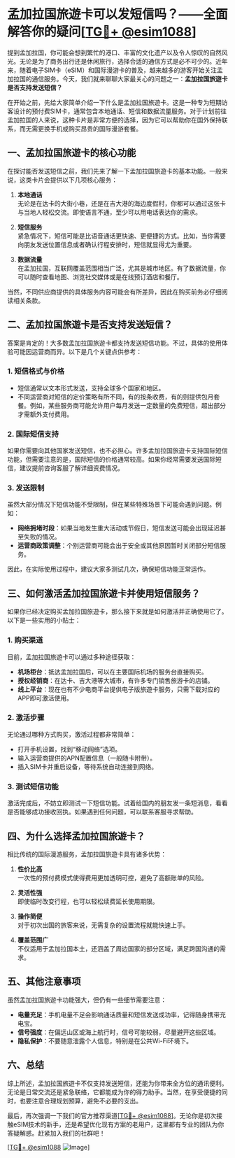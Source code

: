 # 孟加拉国旅遊卡可以发短信吗？——全面解答你的疑问[[TG💪+ @esim1088](https://t.me/s/esim1088)]

提到孟加拉国，你可能会想到繁忙的港口、丰富的文化遗产以及令人惊叹的自然风光。无论是为了商务出行还是休闲旅行，选择合适的通信方式是必不可少的。近年来，随着电子SIM卡（eSIM）和国际漫游卡的普及，越来越多的游客开始关注孟加拉国的通信服务。今天，我们就来聊聊大家最关心的问题之一：**孟加拉国旅遊卡是否支持发送短信？**

在开始之前，先给大家简单介绍一下什么是孟加拉国旅遊卡。这是一种专为短期访客设计的预付费SIM卡，通常包含本地通话、短信和数据流量服务。对于计划前往孟加拉国的人来说，这种卡片是非常方便的选择，因为它可以帮助你在国外保持联系，而无需更换手机或购买昂贵的国际漫游套餐。

## 一、孟加拉国旅遊卡的核心功能

在探讨能否发送短信之前，我们先来了解一下孟加拉国旅遊卡的基本功能。一般来说，这类卡片会提供以下几项核心服务：

1. **本地通话**  
   无论是在达卡的大街小巷，还是在吉大港的海边度假村，你都可以通过这张卡与当地人轻松交流。即使语言不通，至少可以用电话表达你的需求。

2. **短信服务**  
   紧急情况下，短信可能是比语音通话更快速、更便捷的方式。比如，当你需要向朋友发送位置信息或者确认行程安排时，短信就显得尤为重要。

3. **数据流量**  
   在孟加拉国，互联网覆盖范围相当广泛，尤其是城市地区。有了数据流量，你可以随时查看地图、浏览社交媒体或是在线预订酒店和餐厅。

当然，不同供应商提供的具体服务内容可能会有所差异，因此在购买前务必仔细阅读相关条款。

## 二、孟加拉国旅遊卡是否支持发送短信？

答案是肯定的！大多数孟加拉国旅遊卡都支持发送短信功能。不过，具体的使用体验可能因运营商而异。以下是几个关键点供参考：

### 1. **短信格式与价格**
   - 短信通常以文本形式发送，支持全球多个国家和地区。
   - 不同运营商对短信的定价策略有所不同，有的按条收费，有的则提供包月套餐。例如，某些服务商可能允许用户每月发送一定数量的免费短信，超出部分才需额外支付费用。

### 2. **国际短信支持**
   如果你需要向其他国家发送短信，也不必担心。许多孟加拉国旅遊卡支持国际短信功能，但需要注意的是，国际短信的价格通常较高。如果你经常需要发送国际短信，建议提前咨询客服了解详细资费情况。

### 3. **发送限制**
   虽然大部分情况下短信功能不受限制，但在某些特殊场景下可能会遇到问题。例如：
   - **网络拥堵时段**：如果当地发生重大活动或节假日，短信发送可能会出现延迟甚至失败的情况。
   - **运营商政策调整**：个别运营商可能会出于安全或其他原因暂时关闭部分短信服务。

因此，在实际使用过程中，建议大家多测试几次，确保短信功能正常运作。

## 三、如何激活孟加拉国旅遊卡并使用短信服务？

如果你已经决定购买孟加拉国旅遊卡，那么接下来就是如何激活并正确使用它了。以下是一些实用的小贴士：

### 1. **购买渠道**
   目前，孟加拉国旅遊卡可以通过多种途径获取：
   - **机场柜台**：抵达孟加拉国后，可以在主要国际机场的服务台直接购买。
   - **授权经销商**：在达卡、吉大港等大城市，有许多专门销售旅游卡的店铺。
   - **线上平台**：现在也有不少电商平台提供电子版旅遊卡服务，只需下载对应的APP即可激活使用。

### 2. **激活步骤**
   无论通过哪种方式购买，激活过程都非常简单：
   - 打开手机设置，找到“移动网络”选项。
   - 输入运营商提供的APN配置信息（一般随卡附带）。
   - 插入SIM卡并重启设备，等待系统自动连接到网络。

### 3. **测试短信功能**
   激活完成后，不妨立即测试一下短信功能。试着给国内的朋友发一条短消息，看看是否能够成功接收回执。如果遇到任何问题，可以联系客服寻求帮助。

## 四、为什么选择孟加拉国旅遊卡？

相比传统的国际漫游服务，孟加拉国旅遊卡具有诸多优势：

1. **性价比高**  
   一次性的预付费模式使得费用更加透明可控，避免了高额账单的风险。

2. **灵活性强**  
   即使临时改变行程，也可以轻松续费延长使用期限。

3. **操作简便**  
   对于初次出国的旅客来说，无需复杂的设置流程就能快速上手。

4. **覆盖范围广**  
   不仅适用于孟加拉国本土，还涵盖了周边国家的部分区域，满足跨国沟通的需求。

## 五、其他注意事项

虽然孟加拉国旅遊卡功能强大，但仍有一些细节需要注意：

- **电量充足**：手机电量不足会影响通话质量和短信发送成功率，记得随身携带充电宝。
- **信号强度**：在偏远山区或海上航行时，信号可能较弱，尽量避开这些区域。
- **隐私保护**：不要随意泄露个人信息，特别是在公共Wi-Fi环境下。

## 六、总结

综上所述，孟加拉国旅遊卡不仅支持发送短信，还能为你带来全方位的通讯便利。无论是日常交流还是紧急联络，它都能成为你的得力助手。当然，在享受便捷的同时，也要注意合理规划预算，避免不必要的支出。

最后，再次强调一下我们的官方推荐渠道[[TG💪+ @esim1088](https://t.me/s/esim1088)]。无论你是初次接触eSIM技术的新手，还是希望优化现有方案的老用户，这里都有专业的团队为你答疑解惑。赶紧加入我们的社群吧！

[[TG💪+ @esim1088](https://t.me/s/esim1088) ![Image](https://i.postimg.cc/4NQfJmqS/Snipaste-2025-05-13-00-14-12.png)]